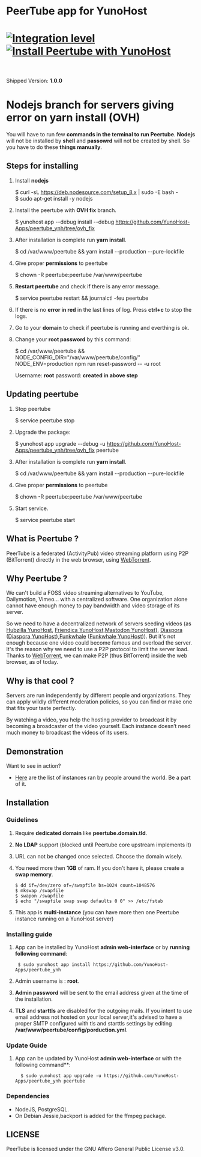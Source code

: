 # PeerTube app for YunoHost

[![Integration level](https://dash.yunohost.org/integration/peertube.svg)](https://ci-apps.yunohost.org/jenkins/job/peertube%20%28Community%29/lastBuild/consoleFull)  
[![Install Peertube with YunoHost](https://install-app.yunohost.org/install-with-yunohost.png)](https://install-app.yunohost.org/?app=peertube)<br><br>
=======

Shipped Version: **1.0.0**

# Nodejs branch for servers giving error on yarn install (OVH)

You will have to run few **commands in the terminal to run Peertube**. **Nodejs** will not be installed by **shell** and **passowrd** will not be created by shell. So you have to do these **things manually**.

## Steps for installing

1. Install **nodejs**
   
    $ curl -sL https://deb.nodesource.com/setup_8.x | sudo -E bash - <br>
    $ sudo apt-get install -y nodejs
1. Install the peertube with **OVH fix** branch.

    $ yunohost app --debug install --debug https://github.com/YunoHost-Apps/peertube_ynh/tree/ovh_fix
1. After installation is complete run **yarn install**.
    
    $ cd /var/www/peertube && yarn install --production --pure-lockfile
1. Give proper **permissions** to peertube

    $ chown -R peertube:peertube /var/www/peertube
1. **Restart peertube** and check if there is any error message.

    $ service peertube restart && journalctl -feu peertube

1. If there is no **error in red** in the last lines of log. Press **ctrl+c** to stop the logs.
1. Go to your **domain** to check if peertube is running and everthing is ok.
1. Change your **root password** by this command:
    
    $ cd /var/www/peertube && NODE_CONFIG_DIR="/var/www/peertube/config/" NODE_ENV=production npm run reset-password -- -u root
    
    Username: **root**
    password: **created in above step**
    
## Updating peertube
1. Stop peertube
  
    $ service peertube stop
1. Upgrade the package:
    
    $ yunohost app upgrade --debug -u https://github.com/YunoHost-Apps/peertube_ynh/tree/ovh_fix peertube
1. After installation is complete run **yarn install**.
    
    $ cd /var/www/peertube && yarn install --production --pure-lockfile
1. Give proper **permissions** to peertube
    
    $ chown -R peertube:peertube /var/www/peertube
1. Start service.
   
    $ service peertube start
    

## What is Peertube ?
PeerTube is a federated (ActivityPub) video streaming platform using P2P (BitTorrent) directly in the web browser, using <a href="https://github.com/feross/webtorrent">WebTorrent</a>.

 ## Why Peertube ?

We can't build a FOSS video streaming alternatives to YouTube, Dailymotion, Vimeo... with a centralized software. One organization alone cannot have enough money to pay bandwidth and video storage of its server.

So we need to have a decentralized network of servers seeding videos  (as [Hubzilla YunoHost](https://github.com/YunoHost-Apps/hubzilla_ynh), [Friendica YunoHost](https://github.com/YunoHost-Apps/friendica_ynh),[Mastodon YunoHost](https://github.com/YunoHost-Apps/mastodon_ynh)), [Diaspora](https://github.com/diaspora/diaspora) ([Diaspora YunoHost](https://github.com/YunoHost-Apps/diaspora_ynh)),[Funkwhale](https://funkwhale.audio) ([Funkwhale YunoHost](https://github.com/YunoHost-Apps/funkwhale_ynh))).
But it's not enough because one video could become famous and overload the server.
It's the reason why we need to use a P2P protocol to limit the server load.
Thanks to [WebTorrent](https://github.com/feross/webtorrent), we can make P2P (thus BitTorrent) inside the web browser, as of today.

## Why is that cool ?
Servers are run independently by different people and organizations. They can apply wildly different moderation policies, so you can find or make one that fits your taste perfectly.

By watching a video, you help the hosting provider to broadcast it by becoming a broadcaster of the video yourself. Each instance doesn’t need much money to broadcast the videos of its users.

## Demonstration

Want to see in action?

   * [Here](http://peertube.cpy.re) are the list of instances ran by people around the world. Be a part of it.
   

## Installation

### Guidelines 

 1. Require **dedicated domain** like **peertube.domain.tld**.
 1. **No LDAP** support (blocked until Peertube core upstream implements it)
 1. URL can not be changed once selected. Choose the domain wisely.
 1. You need more then **1GB** of ram. If you don't have it, please create a **swap memory**.
 
        $ dd if=/dev/zero of=/swapfile bs=1024 count=1048576
        $ mkswap /swapfile
        $ swapon /swapfile
        $ echo "/swapfile swap swap defaults 0 0" >> /etc/fstab
 1. This app is **multi-instance** (you can have more then one Peertube instance running on a YunoHost server)
   
### Installing guide

 1. App can be installed by YunoHost **admin web-interface** or by **running following command**:

         $ sudo yunohost app install https://github.com/YunoHost-Apps/peertube_ynh
 1. Admin username is : **root**.
 1. **Admin password** will be sent to the email address given at the time of the installation.
 1. **TLS** and **starttls** are disabled for the outgoing mails. If you intent to use email address not hosted on your local server,it's advised to have a proper SMTP configured with tls and starttls settings by editing **/var/www/peertube/config/porduction.yml**.
 
 ### Update Guide
 1. App can be updated by YunoHost **admin web-interface** or with the following command**:
          
          $ sudo yunohost app upgrade -u https://github.com/YunoHost-Apps/peertube_ynh peertube


### Dependencies

  * NodeJS, PostgreSQL.
  * On Debian Jessie,backport is added for the ffmpeg package.

## LICENSE

PeerTube is licensed under the GNU Affero General Public License v3.0.
